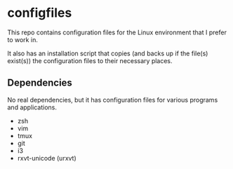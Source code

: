 # configfiles
This repo contains configuration files for the Linux environment that I prefer to work in.

It also has an installation script that copies (and backs up if the file(s) exist(s)) the
configuration files to their necessary places.

## Dependencies
No real dependencies, but it has configuration files for various programs and applications.
* zsh
* vim
* tmux
* git
* i3
* rxvt-unicode (urxvt)
